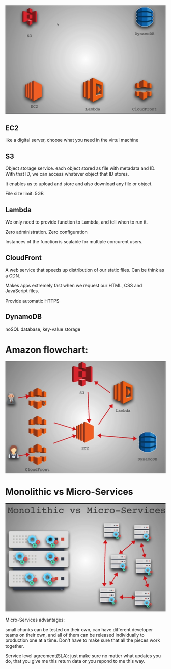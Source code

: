 <img src="index.assets/Screen Shot 2021-09-29 at 4.43.58 PM.png" alt="Screen Shot 2021-09-29 at 4.43.58 PM" style="zoom:50%;" />

## EC2

like a digital server, choose what you need in the virtul machine

## S3

Object storage service. each object stored as file with metadata and ID. With that ID, we can access whatever object that ID stores.

It enables us to upload and store and also download any file or object.

File size limit: 5GB

## Lambda

We only need to provide function to Lambda, and tell when to run it.

Zero administration. Zero configuration

Instances of the function is scalable for multiple concurent users.

## CloudFront

A web service that speeds up distribution of our static files. Can be think as a CDN.

Makes apps extremely fast when we request our HTML, CSS and JavaScript files.

Provide automatic HTTPS

## DynamoDB

noSQL database, key-value storage

# Amazon flowchart:

<img src="index.assets/Screen Shot 2021-09-29 at 4.44.14 PM.png" alt="Screen Shot 2021-09-29 at 4.44.14 PM" style="zoom:50%;" />

# Monolithic vs Micro-Services

<img src="index.assets/Screen Shot 2021-09-29 at 4.48.24 PM.png" alt="Screen Shot 2021-09-29 at 4.48.24 PM" style="zoom:50%;" />

Micro-Services advantages:

small chunks can be tested on their own, can have different developer teams on their own, and all of them can be released individually to production one at a time. Don't have to make sure that all the pieces work together.

Service level agreement(SLA): just make sure no matter what updates you do, that you give me this return data or you repond to me this way.